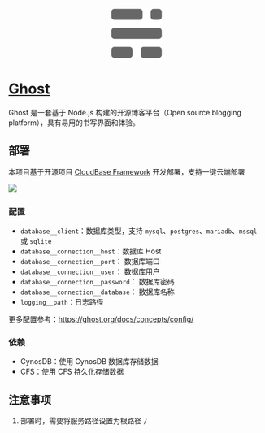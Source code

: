 <p align="center">
  <img height="100px" src="./logo.svg" center />
</p>

# [Ghost](https://github.com/TryGhost/Ghost)

Ghost 是一套基于 Node.js 构建的开源博客平台（Open source blogging platform），具有易用的书写界面和体验。

## 部署

本项目基于开源项目 [CloudBase Framework](https://github.com/Tencent/cloudbase-framework) 开发部署，支持一键云端部署

[![](https://main.qcloudimg.com/raw/67f5a389f1ac6f3b4d04c7256438e44f.svg)](https://console.cloud.tencent.com/tcb/env/index?action=CreateAndDeployCloudBaseProject&tdl_anchor=github&tdl_site=0&appUrl=https://github.com/TencentCloudBase-Marketplace/ghost)

### 配置

- `database__client`：数据库类型，支持 `mysql`、`postgres`、`mariadb`、`mssql` 或 `sqlite`
- `database__connection__host`：数据库 Host
- `database__connection__port`： 数据库端口
- `database__connection__user`： 数据库用户
- `database__connection__password`： 数据库密码
- `database__connection__database`： 数据库名称
- `logging__path`：日志路径

更多配置参考：https://ghost.org/docs/concepts/config/

### 依赖

- CynosDB：使用 CynosDB 数据库存储数据
- CFS：使用 CFS 持久化存储数据

## 注意事项

1. 部署时，需要将服务路径设置为根路径 `/`
